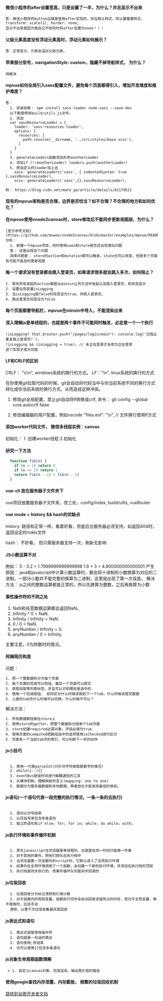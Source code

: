 #### 微信小程序的after设置宽高，只是设置了一半，为什么？并且显示不出来

    答：微信小程序的button边框是使用after实现的，存在默认样式，所以要重置样式，transform: scale(1), border: none;
    显示不出来是因为我自己不知何时将after设置为none！！！

#### 父级元素高度没有浮动元素高时，浮动元素如何展示？

    答：正常显示，元素会溢出父级元素。


#### 苹果部分型号，navigationStyle: custom，隐藏不掉导航样式， 为什么？

    待解决


#### mpvue如何全局引入sass配置文件，避免每个页面都得引入，增加开发难度和维护难度？

    答：
      1. 安装依赖： npm install sass-loader node-sass --save-dev 
      以下都是修改build/utils.js文件。
      2. 添加
      var sassResourceLoader = {
        loader: 'sass-resources-loader',
        options: {
          resources: [
            path.resolve(__dirname, '../src/styles/base.scss'),
          ]
        }
      }
      3. generateLoaders函数添加形参anotherLoader
      4. 添加if (!!anotherLoader) loaders.push(anotherLoader)
      5. 把自定义的loader加上去
        sass: generateLoaders('sass', { indentedSyntax: true },sassResourceLoader),
        scss: generateLoaders('sass',{},sassResourceLoader),

    附： https://blog.csdn.net/mate_ge/article/details/81179521


#### 现有的mpvue架构是否合理，边界是否恰当？如不合理？不合理的地方和如何优化？




#### 在mpvue使用vnode2canvas时，store修改后不能同步更新视图层，为什么？

    [官方参考文档](https://github.com/muwoo/vnode2canvas/blob/master/examples/mpvue/README.md)  
    分析： 
      1. 新建一个mpvue项目，同时使用vuex和store是否还出现类似问题  
      答： 还是出现这个问题
      具体问题是： store的action和mutation都可以触发，state也可以改变，但是多个页面有可能不能及时更新视图


#### 每一个请求没有登录都会跳入登录页，如果请求很多就会跳入多次，如何阻止？

    1. 首先所有发起的action都是从minxin公共方法中发起以及跳入登录页，和状态显示 
    2. 设置全局变量isLogging 
    3. 当isLogging是false时将其设为true，并跳入登录页。 
    4. 跳出登录页将其设为false

#### 每个页面都要导航栏，mpvue在minxin中导入，不能渲染出来



#### 深入理解js是单线程的，也就是两个事件不可能同时触发，必定是一个一个执行

    !isLogging? that.$router.push("/pages/login/main"): console.log('已阻止重复跳入登录页!');
    !isLogging && (isLogging = true); // 未正在登录才会改为正在登录
    这个实现才成为可能

#### LF和CRLF的区别

  CRLF： "\r\n", windows系统的换行的方式。
  LF："\n", linux系统的换行的方式

  在你使用git拉取代码的时候，git会自动将代码当中与你当前系统不同的换行方式转化成你当前系统的换行方式，从而造成这种冲突。 
  1. 修改git全局配置，禁止git自动将lf转换成crlf,  命令： 
  git config --global core.autocrlf false

  2. 修改编辑器的用户配置，例如vscode 
  "files.eol": "\n", // 文件换行使用lf方式 

#### 添加worker代码文件， 微信多线程实例：canvas
  初始化：
    1. 创建worker线程
    2.初始化


#### 研究一下方法
  ``` javascript
    function fib(n) {
      if (n < 1) return 0
      if (n <= 2) return 1
      return fib(n - 1) + fib(n - 2)
    }
  ```

#### vue-cli 放在服务器子文件夹下

  vue项目放置服务器子文件夹，改三处，config/index, build/utils, vueRouter

#### vue mode = history && hash的优缺点

  history: 路径和正常一样，看着好看，但是后台服务器必须支持，如返回404时，返回设定的index文件

  hash： 不好看， 但只需服务器支持一次，刷新无影响

#### JS小数运算不对

  例如： 5 - 3.2 = 1.7999999999999998
        1.6 * 3 = 4.800000000000001
  产生原因： java和javascript中计算小数运算时，都会将十进制的小数换算为对应的二进制，一部分小数并不能完整的换算为二进制，这里就出现了第一次误差。
  解决方法： js之间的整数运算都是正常的，所以先换算为整数，之后再换算为小数

#### 乘性操作符的不同之处

  1. NaN和任意数据运算都会返回NaN。
  2. Infinity * 0 = NaN.
  3. Infinity / Infinity = NaN.
  4. 0 / 0 = NaN.
  5. anyNumber / Infinity = 0.
  6. anyNumber / 0 = Infinity.

  主要注意，0为除数时的情况。

#### 阿姨简历构思

  问题：

    1. 把一个整数据拆分为每个页面
    2. 每个页面的完成可以校验，最后一个页面可以提交
    3. 获取技能等列表标签，并且可以识别哪些是选中的
    4. 使用一个完成按钮， 如何区分什么时候该跳到下一个tab，什么时候该提交数据
    5. 上面的tab页什么时候可以切换，什么时候不可以？

  解决方法：
  
    1. 所有数据都挂载在store上
    2. 使用store的getter，把整个数据拆分成单个tab页面
    3. store创建required必需对象，字段必填为true
    4. 使用页面的computed把数组选中的选项使用isChecked进行区分
    5. 页面有一个当前tab页的索引，可以判断下一步的动作


#### js小技巧
```

  1. 使用~~代替parseInt(只针对字符串都是数字的情况)
  2. while(i--){}
  3. eventBus是组件间进行解耦通信的工具
  4. 从模块机制，理解映射的含义(mapping: one to one)
  5. 数据分为服务器数据和本地数据，两者结合才能发挥最佳的体验。
```


#### js语句(一个语句代表一段完整的执行情况，一条一条的去执行)
```

  1. 语句以分号结束
  2. 以花括号来包含多条语句
  3. 独立的语句有if else; for; for in; while; do while; with;
```

#### js执行环境和事件循环机制
```

  1. 首先javascript在浏览器是单线程的，也就是在同一时间只能做一件事
  2. 对于其他的事件，把他们排队在执行栈中
  3. 当浏览器第一次加载你的script时，它默认进入了全局执行环境
  4. 如果你在全局环境调用了一个函数，会创建一个新的执行环境，并添加在执行栈的顶部
  5. 执行栈是同步执行的，而事件循环队列是异步回调的
```

#### js垃圾回收
```
  1. 垃圾回收分为标记清除和引用计数
  2. 对于函数内的局部变量，函数执行完毕会自动回收该值所占的内存，而对于全局变量，再不使用时，应该手动
  清除，以便下次垃圾收集器将其回收
```
#### js表达式和语句
```
  1. 表达式就是使用操作符
  2. 语句就是一句话的表达
  3. 语句使用;号结束
  4. 也可以使用{}包含多条语句
```
#### js对象生命周期函数理解
```
 > 1. 自定义canvas对象，完成渲染，输出图片临时路径
```

#### 使用google查找内存泄露，内存膨胀， 频繁的垃圾回收机制

  [跳转到谷歌开发者文档](https://developers.google.com/web/tools/chrome-devtools/memory-problems/?hl=zh-cn)
